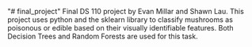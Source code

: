 "# final_project" 
Final DS 110 project by Evan Millar and Shawn Lau. This project uses python and the sklearn library to classify mushrooms as poisonous or edible based on their visually identifiable features. Both Decision Trees and Random Forests are used for this task.
